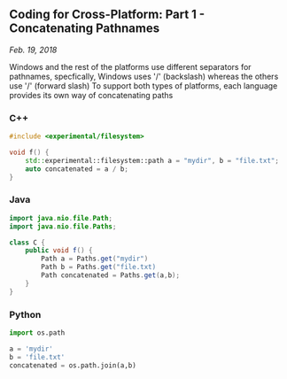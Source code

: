 ## Coding for Cross-Platform: Part 1 - Concatenating Pathnames

*Feb. 19, 2018*

Windows and the rest of the platforms use different separators for pathnames,
specfically, Windows uses '/' (backslash) whereas the others use '/' (forward slash)
To support both types of platforms, each language provides its own way of concatenating paths

### C++

```cpp
#include <experimental/filesystem>

void f() {
    std::experimental::filesystem::path a = "mydir", b = "file.txt";
    auto concatenated = a / b;
}
```


### Java

```java
import java.nio.file.Path;
import java.nio.file.Paths;

class C {
    public void f() {
        Path a = Paths.get("mydir")
        Path b = Paths.get("file.txt)
        Path concatenated = Paths.get(a,b);
    }
}

```


### Python

```python
import os.path

a = 'mydir'
b = 'file.txt'
concatenated = os.path.join(a,b)
```
